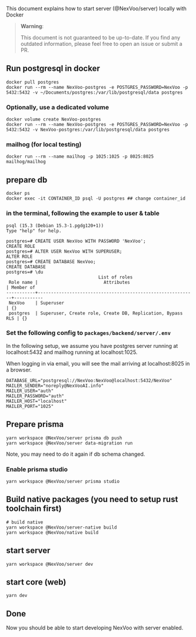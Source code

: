 This document explains how to start server (@NexVoo/server) locally with Docker

> **Warning**:
>
> This document is not guaranteed to be up-to-date.
> If you find any outdated information, please feel free to open an issue or submit a PR.

## Run postgresql in docker

```
docker pull postgres
docker run --rm --name NexVoo-postgres -e POSTGRES_PASSWORD=NexVoo -p 5432:5432 -v ~/Documents/postgres:/var/lib/postgresql/data postgres
```

### Optionally, use a dedicated volume

```
docker volume create NexVoo-postgres
docker run --rm --name NexVoo-postgres -e POSTGRES_PASSWORD=NexVoo -p 5432:5432 -v NexVoo-postgres:/var/lib/postgresql/data postgres
```

### mailhog (for local testing)

```
docker run --rm --name mailhog -p 1025:1025 -p 8025:8025 mailhog/mailhog
```

## prepare db

```
docker ps
docker exec -it CONTAINER_ID psql -U postgres ## change container_id
```

### in the terminal, following the example to user & table

```
psql (15.3 (Debian 15.3-1.pgdg120+1))
Type "help" for help.

postgres=# CREATE USER NexVoo WITH PASSWORD 'NexVoo';
CREATE ROLE
postgres=# ALTER USER NexVoo WITH SUPERUSER;
ALTER ROLE
postgres=# CREATE DATABASE NexVoo;
CREATE DATABASE
postgres=# \du
                                   List of roles
 Role name |                         Attributes                         | Member of
-----------+------------------------------------------------------------+-----------
 NexVoo    | Superuser                                                  | {}
 postgres  | Superuser, Create role, Create DB, Replication, Bypass RLS | {}
```

### Set the following config to `packages/backend/server/.env`

In the following setup, we assume you have postgres server running at localhost:5432 and mailhog running at localhost:1025.

When logging in via email, you will see the mail arriving at localhost:8025 in a browser.

```
DATABASE_URL="postgresql://NexVoo:NexVoo@localhost:5432/NexVoo"
MAILER_SENDER="noreply@NexVooAI.info"
MAILER_USER="auth"
MAILER_PASSWORD="auth"
MAILER_HOST="localhost"
MAILER_PORT="1025"
```

## Prepare prisma

```
yarn workspace @NexVoo/server prisma db push
yarn workspace @NexVoo/server data-migration run
```

Note, you may need to do it again if db schema changed.

### Enable prisma studio

```
yarn workspace @NexVoo/server prisma studio
```

## Build native packages (you need to setup rust toolchain first)

```
# build native
yarn workspace @NexVoo/server-native build
yarn workspace @NexVoo/native build
```

## start server

```
yarn workspace @NexVoo/server dev
```

## start core (web)

```
yarn dev
```

## Done

Now you should be able to start developing NexVoo with server enabled.
